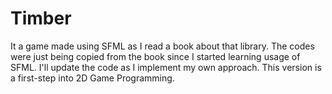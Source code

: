 # Timber
It a game made using SFML as I read a book about that library. The codes were just being copied from the book since I started learning usage of SFML. I'll update the code as I implement my own approach. This version is a first-step into 2D Game Programming.
